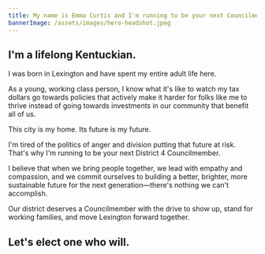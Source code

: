 ```yaml
---
title: My name is Emma Curtis and I'm running to be your next Councilmember.
bannerImage: /assets/images/hero-headshot.jpeg
---
```


## I'm a lifelong Kentuckian.

I was born in Lexington and have spent my entire adult life here.

As a young, working class person, I know what it's like to watch my tax dollars go towards policies that actively make it harder for folks like me to thrive instead of going towards investments in our community that benefit all of us.

This city is my home. Its future is my future.

I'm tired of the politics of anger and division putting that future at risk. That's why I'm running to be your next District 4 Councilmember.

I believe that when we bring people together, we lead with empathy and compassion, and we commit ourselves to building a better, brighter, more sustainable future for the next generation—there's nothing we can't accomplish.

Our district deserves a Councilmember with the drive to show up, stand for working families, and move Lexington forward together.

## Let's elect one who will.
